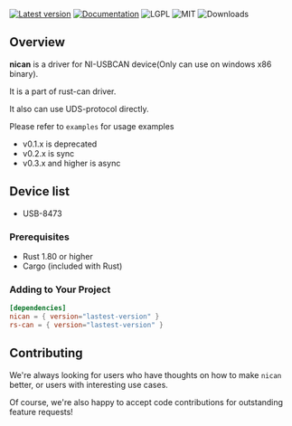 [![Latest version](https://img.shields.io/crates/v/nican.svg)](https://crates.io/crates/nican)
[![Documentation](https://docs.rs/nican/badge.svg)](https://docs.rs/nican)
![LGPL](https://img.shields.io/badge/license-LGPL-green.svg)
![MIT](https://img.shields.io/badge/license-MIT-yellow.svg)
![Downloads](https://img.shields.io/crates/d/nican)

## Overview
**nican** is a driver for NI-USBCAN device(Only can use on windows x86 binary).

It is a part of rust-can driver.

It also can use UDS-protocol directly.

Please refer to `examples` for usage examples

- v0.1.x is deprecated
- v0.2.x is sync
- v0.3.x and higher is async

## Device list
 - USB-8473

### Prerequisites
- Rust 1.80 or higher
- Cargo (included with Rust)

### Adding to Your Project
```toml
[dependencies]
nican = { version="lastest-version" }
rs-can = { version="lastest-version" }
```

## Contributing

We're always looking for users who have thoughts on how to make `nican` better, or users with
interesting use cases.

Of course, we're also happy to accept code contributions for outstanding feature requests!

